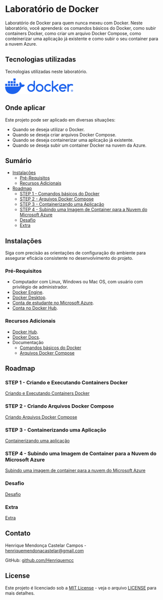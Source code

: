 # Laboratório de Docker

Laboratório de Docker para quem nunca mexeu com Docker. Neste laboratório, você aprenderá: os comandos básicos do Docker, como subir containers Docker, como criar um arquivo Docker Compose, como conteinerizar uma aplicação já existente e como subir o seu container para a nuvem Azure.

## Tecnologias utilizadas

Tecnologias utilizadas neste laboratório.

<div style="display: flex; gap: 10px;">
    <a href="https://www.docker.com/"><img height="50px" src="icones/docker-logo-blue.png" alt="Logo do Docker"/></a>
</div>

## Onde aplicar

Este projeto pode ser aplicado em diversas situações:

- Quando se deseja utilizar o Docker.
- Quando se deseja criar arquivos Docker Compose.
- Quando se deseja containerizar uma aplicação já existente.
- Quando se deseja subir um container Docker na nuvem da Azure.

## Sumário

* [Instalações](#instalações)
  * [Pré-Requisitos](#pré-requisitos)
  * [Recursos Adicionais](#recursos-adicionais)
* [Roadmap](#roadmap)
  * [STEP 1 - Comandos básicos do Docker](#step-1---comandos-básicos-do-docker)
  * [STEP 2 - Arquivos Docker Compose](#step-2---arquivos-docker-compose)
  * [STEP 3 - Containerizando uma Aplicação](#step-3---containerizando-uma-aplicação)
  * [STEP 4 - Subindo uma Imagem de Container para a Nuvem do Microsoft Azure](#step-4---subindo-uma-imagem-de-container-para-a-nuvem-do-microsoft-azure)
  * [Desafio](#desafio)
  * [Extra](#extra)

## Instalações

Siga com precisão as orientações de configuração do ambiente para assegurar eficácia consistente no desenvolvimento do projeto.

### Pré-Requisitos

- Computador com Linux, Windows ou Mac OS, com usuário com privilégio de administrador.
- [Docker Engine](https://docs.docker.com/engine/install/).
- [Docker Desktop](https://www.docker.com/products/docker-desktop/).
- [Conta de estudante no Microsoft Azure](https://icei.pucminas.br/index.php/azurepucminas).
- [Conta no Docker Hub](https://app.docker.com/signup).

### Recursos Adicionais

- [Docker Hub](https://hub.docker.com).
- [Docker Docs](https://docs.docker.com).
- Documentação
  - [Comandos básicos do Docker](documentacao/comandos-basicos/README.md)
  - [Arquivos Docker Compose]()

## Roadmap

### STEP 1 - Criando e Executando Containers Docker

[Criando e Executando Containers Docker](criando-executando-containers-docker/README.md)

### STEP 2 - Criando Arquivos Docker Compose

[Criando Arquivos Docker Compose](criando-arquivos-docker-compose/README.md)

### STEP 3 - Containerizando uma Aplicação

[Containerizando uma aplicação](containerizando-uma-aplicacao/README.md)

### STEP 4 - Subindo uma Imagem de Container para a Nuvem do Microsoft Azure

[Subindo uma imagem de container para a nuvem do Microsoft Azure](subindo-uma-imagem-container-nuvem-azure/README.md)

### Desafio

[Desafio](desafio/README.md)

### Extra

[Extra]()

## Contato

Henrique Mendonça Castelar Campos - [henriquemendonacastelar@gmail.com](mailto:henriquemendonacastelar@gmail.com)

GitHub: [github.com/Henriquemcc](https://github.com/Henriquemcc)

## License

Este projeto é licenciado sob a [MIT License](https://mit-license.org/) - veja o arquivo [LICENSE](LICENSE) para mais detalhes.